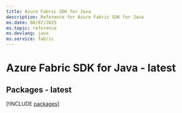 ```yaml
---
title: Azure Fabric SDK for Java
description: Reference for Azure Fabric SDK for Java
ms.date: 08/07/2025
ms.topic: reference
ms.devlang: java
ms.service: fabric
---
```

# Azure Fabric SDK for Java - latest
## Packages - latest
[!INCLUDE [packages](fabric-index.md)]